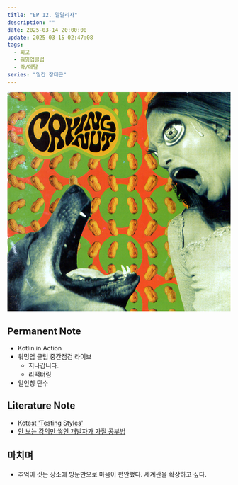 ```yaml
---
title: "EP 12. 말달리자"
description: ""
date: 2025-03-14 20:00:00
update: 2025-03-15 02:47:08
tags:
  - 회고
  - 워밍업클럽
  - 락/메탈
series: "일간 장태근" 
---
```


![크라잉넛 '말달리자'](5215.jpg)

## Permanent Note

- Kotlin in Action
- 워밍업 클럽 중간점검 라이브
    - 지나갑니다.
    - 리팩터링
- 일인칭 단수

## Literature Note

- [Kotest 'Testing Styles'](https://kotest.io/docs/framework/testing-styles.html)
- [안 보는 강의만 쌓인 개발자가 가질 공부법](https://www.youtube.com/watch?v=XO-r1PFCf3U)

## 마치며

- 추억이 깃든 장소에 방문만으로 마음이 편안했다. 세계관을 확장하고 싶다.
